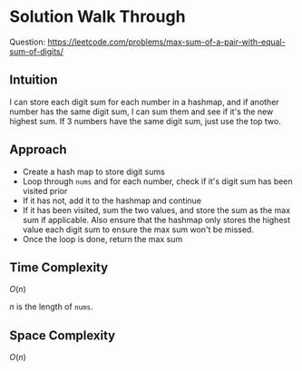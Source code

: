 # Solution Walk Through
Question: https://leetcode.com/problems/max-sum-of-a-pair-with-equal-sum-of-digits/

## Intuition
I can store each digit sum for each number in a hashmap, and if another number has the same digit sum, I can sum them and see if it's the new highest sum. If 3 numbers have the same digit sum, just use the top two.

## Approach
- Create a hash map to store digit sums
- Loop through `nums` and for each number, check if it's digit sum has been visited prior
- If it has not, add it to the hashmap and continue
- If it has been visited, sum the two values, and store the sum as the max sum if applicable. Also ensure that the hashmap only stores the highest value each digit sum to ensure the max sum won't be missed.
- Once the loop is done, return the max sum

## Time Complexity
$O(n)$

$n$ is the length of `nums`.

## Space Complexity
$O(n)$